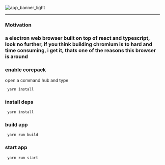 ![app_banner_light](https://github.com/user-attachments/assets/cdbac65b-21cb-4dc6-b0c9-ad171b7ad809)

----------------------------------------------------------------------------------------------------

### Motivation
### a electron web browser built on top of react and typescript, look no further, if you think building chromium is to hard and time consuming, i get it, thats one of the reasons this browser is around

### enable corepack

open a command hub and type

```bash
 yarn install 
```

### install deps

```bash
 yarn install 
```

### build app

```bash
 yarn run build
```

### start app

```bash
 yarn run start
```